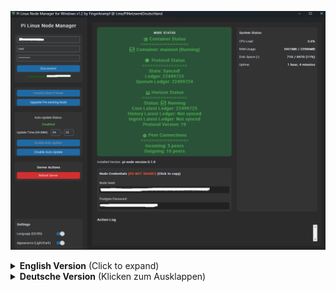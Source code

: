 ![Screenshot](screenshot/Screenshot_v1_2.png)


<details>
<summary><strong>English Version</strong> (Click to expand)</summary>
<br>

# Pi Linux Node Manager for Windows

A user-friendly graphical user interface (GUI) for managing a Pi Network Node running on a Linux server, directly from your Windows computer.

This tool simplifies common tasks like installation, upgrades, status monitoring, and auto-updates, eliminating the need for manual SSH command entry.

*(The user interface of the Pi Linux Node Manager shows connection details, node status, and the action log.)*

---

## ✨ Features

* **🌐 Easy Connection Management**: Auto-saves your server's IP address and username for quick connections.
* **🇩🇪 / 🇬🇧 Multilingual Support**: Switch between German and English at any time.
* **📊 Live Node Status**: Automatically fetches and displays your node's status (e.g., `Synced!`, `Catching-up`, `Stopped`) with color-coded feedback.
* **🚀 One-Click Installation**: Executes a full installation script for new nodes on Debian-based systems (like Ubuntu), including Docker and all prerequisites.
* **⬆️ One-Click Upgrade**: Safely updates your existing node by backing up configurations and using the new `pi-node` command-line interface (CLI).
* **⚙️ Auto-Update Control**: Easily enable, disable, or schedule daily automatic updates for your Pi Node via cron jobs.
* **🖥️ Server Reboot**: A convenient button to restart your server directly from the application.

---

## 🔧 How It Works

The application uses the **Paramiko** library in Python to establish a secure SSH connection to your Linux server. Once connected, it executes predefined shell scripts to perform the various management tasks.

* **Installation**: The script follows the official Pi Network procedure by adding the `apt` repository, installing the `pi-node` package, and then initializing it.
* **Upgrade**: The script intelligently finds your existing node directory, extracts important configuration details (like your `NODE_SEED`), backs up the data, and re-initializes the node with the latest version.
* **Status Checks**: It regularly runs `pi-node status` and `pi-node --version` to keep the UI updated with the latest information.

---

## 📋 Prerequisites

### On your Windows PC:

* Windows 7 or newer.
* If running from source: Python 3.8+

### On your Linux Server:

* A **Debian-based** operating system (e.g., Ubuntu 20.04+, Debian 13+).
* An active SSH server.
* A user account with `sudo` privileges.

---

## 🚀 Getting Started

There are two ways to use this application.

### Option A: Download the Executable (Recommended)

1.  Go to the **[Releases](https://github.com/Fingerkrampf/Pi_Linux_Node_Manager_for_Windows/releases)** section of this GitHub repository.
2.  Download the latest `.exe` file (e.g., `Pi_Linux_Node_Manager_for_Windows.exe`).
3.  Run the file. No installation is required.

### Option B: Run from Python Source Code

If you have Python installed and prefer to run the script directly:

1.  **Clone the Repository:**
    Open a command prompt or terminal and run the following Git command to download the source code.
    ```sh
    git clone https://github.com/Fingerkrampf/Pi_Linux_Node_Manager_for_Windows.git
    cd Pi_Linux_Node_Manager_for_Windows
    ```

2.  **Install Dependencies:**
    The application requires two main libraries: `customtkinter` for the UI and `paramiko` for the SSH connection. Install them using pip.
    ```sh
    pip install customtkinter paramiko json threading time os sys
    ```

3.  **Run the Script:**
    Once the dependencies are installed, you can start the application by running the Python script.
    ```sh
    python Pi_Linux_Node_Manager_for_Window_v101.py
    ```

---

## ⚙️ Configuration

The application automatically creates a `config.json` file in the same directory. This file stores your last-used IP address, username, language preference, and auto-update time, so you don't have to re-enter them on every launch.

---

## ⚠️ Disclaimer

This program is free software and is distributed in the hope that it will be useful, but **WITHOUT ANY WARRANTY**. Features like "Install Node," "Update Node," and "Reboot Server" make significant changes to your server.

**Always create a backup of your important data before performing major operations.** The author is not responsible for any data loss or server issues that may arise from using this tool. Use at your own risk.

---

## 📄 License

This project is licensed under the **GNU General Public License v3.0**. See the `LICENSE` file for more details.

---

## 👤 Author & Contact

* **Author:** Fingerkrampf
* **Contact & Support:** Join the German Pi Network community on Telegram: [t.me/PiNetzwerkDeutschland](https://t.me/PiNetzwerkDeutschland)
</details>

<details>
<summary><strong>Deutsche Version</strong> (Klicken zum Ausklappen)</summary>
<br>

# Pi Linux Node Manager für Windows

Eine benutzerfreundliche grafische Oberfläche (GUI) zur Verwaltung eines Pi Network Nodes, der auf einem Linux-Server läuft, direkt von Ihrem Windows-Computer aus.

Dieses Tool vereinfacht gängige Aufgaben wie die Installation, Upgrades, Statusüberwachung und Auto-Updates und macht die manuelle Eingabe von SSH-Befehlen überflüssig.

*(Die Benutzeroberfläche des Pi Linux Node Managers zeigt Verbindungsdetails, den Node-Status und das Aktionsprotokoll.)*

---

## ✨ Funktionen

* **🌐 Einfache Verbindungsverwaltung**: Auto-Speichert die IP-Adresse und den Benutzernamen Ihres Servers für schnelle Verbindungen.
* **🇩🇪 / 🇬🇧 Mehrsprachige Unterstützung**: Wechseln Sie jederzeit zwischen Deutsch und Englisch.
* **📊 Live-Node-Status**: Ruft den Status Ihres Nodes (z. B. `Synced!`, `Catching-up`, `Stopped`) automatisch ab und zeigt ihn mit farbcodiertem Feedback an.
* **🚀 Ein-Klick-Installation**: Führt ein vollständiges Installationsskript für neue Nodes auf Debian-basierten Systemen (wie Ubuntu) aus, einschließlich Docker und aller Voraussetzungen.
* **⬆️ Ein-Klick-Upgrade**: Aktualisiert Ihren bereits bestehenden Node sicher, indem Konfigurationen gesichert und die neue `pi-node` Befehlszeilenschnittstelle (CLI) verwendet wird.
* **⚙️ Auto-Update-Steuerung**: Aktivieren, deaktivieren oder planen Sie ganz einfach tägliche automatische Updates für Ihren Pi Node über Cron-Jobs.
* **🖥️ Server-Neustart**: Eine praktische Schaltfläche, um Ihren Server direkt aus der Anwendung neu zu starten.

---

## 🔧 Wie es funktioniert

Die Anwendung verwendet die **Paramiko**-Bibliothek in Python, um eine sichere SSH-Verbindung zu Ihrem Linux-Server herzustellen. Nach der Verbindung führt sie vordefinierte Shell-Skripte aus, um die verschiedenen Verwaltungsaufgaben durchzuführen.

* **Installation**: Das Skript folgt dem offiziellen Pi-Netzwerk-Verfahren, indem es das `apt`-Repository hinzufügt, das `pi-node`-Paket installiert und es anschließend initialisiert.
* **Upgrade**: Das Skript findet intelligent Ihr vorhandenes Node-Verzeichnis, extrahiert wichtige Konfigurationsdetails (wie Ihren `NODE_SEED`), sichert die Daten und initialisiert den Node mit der neuesten Version neu.
* **Statusprüfungen**: Es führt regelmäßig `pi-node status` und `pi-node --version` aus, um die Benutzeroberfläche mit den neuesten Informationen zu versorgen.

---

## 📋 Voraussetzungen

### Auf Ihrem Windows-PC:

* Windows 7 oder neuer.
* Falls Sie aus dem Quellcode ausführen: Python 3.8+

### Auf Ihrem Linux-Server:

* Ein **Debian-basiertes** Betriebssystem (z. B. Ubuntu 20.04+, Debian 13+).
* Ein aktiver SSH-Server.
* Ein Benutzerkonto mit `sudo`-Rechten.

---

## 🚀 Erste Schritte

Es gibt zwei Möglichkeiten, diese Anwendung zu nutzen.

### Option A: Die ausführbare Datei herunterladen (Empfohlen)

1.  Gehen Sie zum Abschnitt **[Releases](https://github.com/Fingerkrampf/Pi_Linux_Node_Manager_for_Windows/releases)** dieses GitHub-Repositorys.
2.  Laden Sie die neueste `.exe`-Datei herunter (z. B. `Pi_Linux_Node_Manager_for_Windows.exe`).
3.  Führen Sie die Datei aus. Es ist keine Installation erforderlich.

### Option B: Aus dem Python-Quellcode ausführen

Wenn Sie Python installiert haben und das Skript lieber direkt ausführen möchten:

1.  **Klonen Sie das Repository:**
    Öffnen Sie eine Kommandozeile oder ein Terminal und führen Sie den folgenden Git-Befehl aus, um den Quellcode herunterzuladen.
    ```sh
    git clone https://github.com/Fingerkrampf/Pi_Linux_Node_Manager_for_Windows.git
    cd Pi_Linux_Node_Manager_for_Windows
    ```

2.  **Installieren Sie die Abhängigkeiten:**
    Die Anwendung benötigt zwei Hauptbibliotheken: `customtkinter` für die Benutzeroberfläche und `paramiko` für die SSH-Verbindung. Installieren Sie diese mit pip.
    ```sh
    pip install customtkinter paramiko json threading time os sys
    ```

3.  **Führen Sie das Skript aus:**
    Sobald die Abhängigkeiten installiert sind, können Sie die Anwendung starten, indem Sie das Python-Skript ausführen.
    ```sh
    python Pi_Linux_Node_Manager_for_Window_v101.py
    ```

---

## ⚙️ Konfiguration

Die Anwendung erstellt automatisch eine `config.json`-Datei im selben Verzeichnis. Diese Datei speichert Ihre zuletzt verwendete IP-Adresse, Ihren Benutzernamen, Ihre Spracheinstellung und die Zeit für das Auto-Update, sodass Sie diese nicht bei jedem Start erneut eingeben müssen.

---

## ⚠️ Haftungsausschluss

Dieses Programm ist freie Software und wird in der Hoffnung verbreitet, dass es nützlich sein wird, aber **OHNE JEGLICHE GEWÄHRLEISTUNG**. Funktionen wie "Node Installieren", "Node Updaten" und "Server Neustarten" nehmen erhebliche Änderungen an Ihrem Server vor.

**Erstellen Sie immer eine Sicherung Ihrer wichtigen Daten, bevor Sie größere Operationen durchführen.** Der Autor ist nicht für Datenverluste oder Serverprobleme verantwortlich, die durch die Nutzung dieses Tools entstehen könnten. Die Verwendung erfolgt auf eigenes Risiko.

---

## 📄 Lizenz

Dieses Projekt ist unter der **GNU General Public License v3.0** lizenziert. Weitere Details finden Sie in der `LICENSE`-Datei.

---

## 👤 Autor & Kontakt

* **Autor:** Fingerkrampf
* **Kontakt & Support:** Treten Sie der deutschen Pi-Netzwerk-Community auf Telegram bei: [t.me/PiNetzwerkDeutschland](https://t.me/PiNetzwerkDeutschland)
</details>
